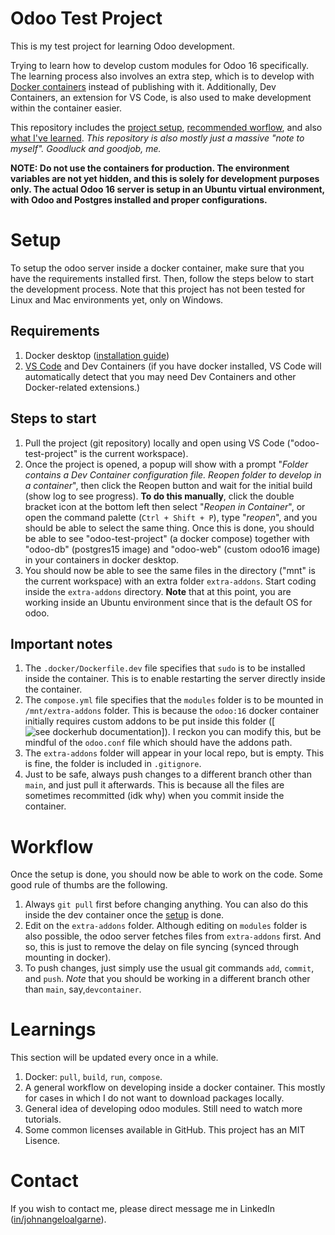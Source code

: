 # Odoo Test Project
This is my test project for learning Odoo development.

Trying to learn how to develop custom modules for Odoo 16 specifically. The learning process also involves an extra step, which is to develop with [Docker containers](https://www.docker.com/resources/what-container/) instead of publishing with it. Additionally, Dev Containers, an extension for VS Code, is also used to make development within the container easier.

This repository includes the [project setup](#Setup "Go to Setup"), [recommended worflow](#Workflow "Go to Workflow"), and also [what I've learned](#Learnings). *This repository is also mostly just a massive "note to myself". Goodluck and goodjob, me.*

**NOTE: Do not use the containers for production. The environment variables are not yet hidden, and this is solely for development purposes only. The actual Odoo 16 server is setup in an Ubuntu virtual environment, with Odoo and Postgres installed and proper configurations.**

# Setup
To setup the odoo server inside a docker container, make sure that you have the requirements installed first. Then, follow the steps below to start the development process. Note that this project has not been tested for Linux and Mac environments yet, only on Windows.

## Requirements
1. Docker desktop ([installation guide](https://docs.docker.com/desktop/install/windows-install/ "How to install?"))
2. [VS Code](https://code.visualstudio.com/ "What's VS Code? How to install?") and Dev Containers (if you have docker installed, VS Code will automatically detect that you may need Dev Containers and other Docker-related extensions.)

## Steps to start
1. Pull the project (git repository) locally and open using VS Code ("odoo-test-project" is the current workspace).
2. Once the project is opened, a popup will show with a prompt "*Folder contains a Dev Container configuration file. Reopen folder to develop in a container*", then click the Reopen button and wait for the initial build (show log to see progress). **To do this manually**, click the double bracket icon at the bottom left then select "*Reopen in Container*", or open the command palette (`Ctrl + Shift + P`), type "*reopen*", and you should be able to select the same thing. Once this is done, you should be able to see "odoo-test-project" (a docker compose) together with "odoo-db" (postgres15 image) and "odoo-web" (custom odoo16 image) in your containers in docker desktop.
3. You should now be able to see the same files in the directory ("mnt" is the current workspace) with an extra folder `extra-addons`. Start coding inside the `extra-addons` directory. **Note** that at this point, you are working inside an Ubuntu environment since that is the default OS for odoo.

## Important notes
1. The `.docker/Dockerfile.dev` file specifies that `sudo` is to be installed inside the container. This is to enable restarting the server directly inside the container.
2. The `compose.yml` file specifies that the `modules` folder is to be mounted in `/mnt/extra-addons` folder. This is because the `odoo:16` docker container initially requires custom addons to be put inside this folder ([![see dockerhub documentation](https://hub.docker.com/_/odoo "DockerHub documentation for Odoo")]). I reckon you can modify this, but be mindful of the `odoo.conf` file which should have the addons path.
3. The `extra-addons` folder will appear in your local repo, but is empty. This is fine, the folder is included in `.gitignore`.
4. Just to be safe, always push changes to a different branch other than `main`, and just pull it afterwards. This is because all the files are sometimes recommitted (idk why) when you commit inside the container.

# Workflow
Once the setup is done, you should now be able to work on the code. Some good rule of thumbs are the following.
1. Always `git pull` first before changing anything. You can also do this inside the dev container once the [setup](#Setup "Go to Setup") is done.
2. Edit on the `extra-addons` folder. Although editing on `modules` folder is also possible, the odoo server fetches files from `extra-addons` first. And so, this is just to remove the delay on file syncing (synced through mounting in docker).
3. To push changes, just simply use the usual git commands `add`, `commit`, and `push`. *Note* that you should be working in a different branch other than `main`, say,`devcontainer`.

# Learnings
This section will be updated every once in a while.
1. Docker: `pull`, `build`, `run`, `compose`.
2. A general workflow on developing inside a docker container. This mostly for cases in which I do not want to download packages locally.
3. General idea of developing odoo modules. Still need to watch more tutorials.
4. Some common licenses available in GitHub. This project has an MIT Lisence.

# Contact
If you wish to contact me, please direct message me in LinkedIn ([in/johnangeloalgarne](https://www.linkedin.com/in/johnangeloalgarne/)).